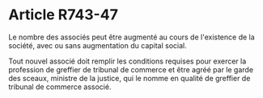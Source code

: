 # Article R743-47

Le nombre des associés peut être augmenté au cours de l'existence de la société, avec ou sans augmentation du capital social.

Tout nouvel associé doit remplir les conditions requises pour exercer la profession de greffier de tribunal de commerce et être agréé par le garde des sceaux, ministre de la justice, qui le nomme en qualité de greffier de tribunal de commerce associé.
